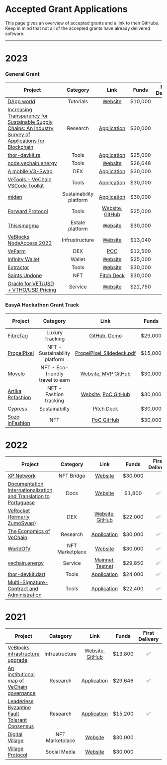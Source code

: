 # Accepted Grant Applications <!-- omit in toc -->

This page gives an overview of accepted grants and a link to their GitHubs. Keep in mind that not all of the accepted grants have already delivered software.

---

# 2023
### General Grant
| Project | Category | Link | Funds | First Delivery | Completed | Milestones Status |
| --- | :-: | :-: | :-: | :-: | :-: | :-: |
| [DApp world](https://github.com/vechain/grant-program/blob/master/applications/dappworld_learning_ecosystem.md) | Tutorials | [Website](https://dapp-world.com/course/vechain-dapp-development-UpGw) | $10,000 | ✅ |  | ![](https://geps.dev/progress/33) |
|[Increasing Transparency for Sustainable Supply Chains: An Industry Survey of Applications for Blockchain](https://github.com/vechain/grant-program/blob/master/applications/SydTek_VeCarbon.md)| Research | [Application](https://github.com/vechain/grant-program/blob/master/applications/SydTek_VeCarbon.md) | $30,000 |   |   |  ![](https://geps.dev/progress/0)|
| [thor-devkit.rs](https://github.com/vechain/grant-program/blob/master/applications/thor-devkit-rs.md) | Tools | [Application](https://github.com/vechain/grant-program/blob/master/applications/thor-devkit-rs.md) | $25,000 |  ✅ |  | ![](https://geps.dev/progress/66) |
| [node.vechain.energy](https://github.com/vechain/grant-program/blob/master/applications/node.vechain.energy.md) | Tools | [Website](https://vechain.energy/) | $26,648 | ✅ | ✅ | ![](https://geps.dev/progress/100)  |
| [A mobile V3-Swap](https://github.com/vechain/grant-program/blob/master/applications/mobile-v3-swap.md) | DEX | [Application](https://github.com/vechain/grant-program/blob/master/applications/mobile-v3-swap.md) | $30,000 | ✅ |    | ![](https://geps.dev/progress/50) |
| [VeTools - VeChain VSCode Toolkit](https://github.com/vechain/grant-program/blob/master/applications/vetools_vscode.md) | Tools | [Application](https://github.com/vechain/grant-program/blob/master/applications/vetools_vscode.md) | $30,000 | ✅ |    |  ![](https://geps.dev/progress/33)  |
|[miden](https://github.com/vechain/grant-program/blob/master/applications/miden.md)| Sustainability platform | [Application](https://github.com/vechain/grant-program/blob/master/applications/miden.md) | $30,000 |  |  | ![](https://geps.dev/progress/0)  |
| [Forward Protocol](https://github.com/vechain/grant-program/blob/master/applications/Forward_VeChain.md) | Tools | [Website](https://forwardprotocol.io/), [GitHub](https://github.com/ForwardProtocol) | $25,000 |  |  | ![](https://geps.dev/progress/0)   |
| [Thisismagma](https://github.com/vechain/grant-program/blob/master/applications/thisismagma.md) | Estate platform | [Website](https://thisismagma.com/)| $30,000 | ✅ | ✅ | ![](https://geps.dev/progress/100)  |
| [VeBlocks NodeAccess 2023](https://github.com/vechain/grant-program/blob/master/applications/VeBlocks_NodeAccess_2023.md) | Infrustructure | [Website](https://www.veblocks.net/) | $13,040 |  |  | ![](https://geps.dev/progress/0) |
| [VeFarm](https://github.com/vechain/grant-program/blob/master/applications/veFarm.md) | DEX | [POC ](https://main--symphonious-macaron-41163f.netlify.app/) | $12,500 |  |  | ![](https://geps.dev/progress/0)  |
| [Infinity Wallet](https://github.com/vechain/grant-program/blob/master/applications/infinity-wallet.md) | Wallet | [Website](https://infinitywallet.io/) | $25,000 | ✅ | ✅ | ![](https://geps.dev/progress/100) |
| [Extractor](https://github.com/vechain/grant-program/blob/master/applications/extractor.md) | Tools | [Website](https://extractor.hacken.io/) | $30,000 | | | ![](https://geps.dev/progress/0) |
| [Saints Undone](https://github.com/vechain/grant-program/blob/master/applications/SaintsUndone.md) | NFT | [Pitch Deck](https://docs.google.com/presentation/d/1qgL5mxXXOmUQ8UYo9TGLXd3Vq09wq6ZMTGK7OgivXUQ/edit#slide=id.p) | $30,000 | | | ![](https://geps.dev/progress/0) |
| [Oracle for VET/USD + VTHO/USD Pricing](https://github.com/vechain/grant-program/blob/master/applications/oracle.vechain.energy.md) | Service |[Website](https://vechain.energy) | $22,750 |  ✅ |  ✅ | ![](https://geps.dev/progress/100)  |

### EasyA Hackathon Grant Track 

| Project | Category | Link | Funds | First Delivery | Completed | Milestones Status |
| --- | :-: | :-: | :-: | :-: | :-: | :-: |
|  [FibreTag](https://github.com/vechain/grant-program/blob/master/Vechain-EasyA-Hackathon-Boston-Oct-2023/applications/FibreTag.md) | Luxury Tracking  | [GitHub](https://github.com/jjjutla/FibreTag), [Demo](https://www.youtube.com/shorts/-bcWPqIdZ9k)  | $29,000 | ✅ |   | ![](https://geps.dev/progress/25)  |
| [PropelPixel](https://github.com/vechain/grant-program/blob/master/Vechain-EasyA-Hackathon-Boston-Oct-2023/applications/Create%20PropelPixel.md) | NFT - Sustainability platform |  [PropelPixel_Slidedeck.pdf](https://github.com/victorwangse/grant-program/files/13048872/PropelPixel_Slidedeck.pdf) |  $15,000 |   |   | ![](https://geps.dev/progress/0)  |
|  [Movelo](https://github.com/vechain/grant-program/blob/master/Vechain-EasyA-Hackathon-Boston-Oct-2023/applications/movelo.md) |  NFT - Eco-friendly travel to earn | [Website](https://movelo.app/), [MVP GitHub](https://github.com/s-alad/movelo)  | $30,000  |   |   | ![](https://geps.dev/progress/0)  |
|  [Artika Refashion](https://github.com/vechain/grant-program/blob/master/Vechain-EasyA-Hackathon-Boston-Oct-2023/applications/artika_refashion.md) | NFT - Fashion tracking  | [Website](https://www.artikarefashion.com/), [PoC GitHub](https://github.com/IainWinter/ArtikaRefashion)  |  $30,000 |   |   | ![](https://geps.dev/progress/0)  |
| [Cypress](https://github.com/vechain/grant-program/blob/master/Vechain-EasyA-Hackathon-Boston-Oct-2023/applications/cypress.md) | Sustainabilty | [Pitch Deck](https://www.canva.com/design/DAFwoshzffw/z1hK9R1SEokgJ87e3lU17g/edit?utm_content=DAFwoshzffw&utm_campaign=designshare&utm_medium=link2&utm_source=sharebutton) | $30,000 | | |  ![](https://geps.dev/progress/0)  |
| [Sozo inFashion](https://github.com/vechain/grant-program/blob/master/Vechain-EasyA-Hackathon-Boston-Oct-2023/applications/sozo_infashion.md) | NFT | [PoC GitHub](https://github.com/KShervington/sozo-app) | $30,000 |   |   | ![](https://geps.dev/progress/0)  |
 
# 2022

| Project | Category | Link | Funds | First Delivery | Completed | Milestones Status |
| --- | :-: | :-: | :-: | :-: | :-: | :-: |
| [XP Network](https://github.com/vechain/grant-program/blob/master/applications/xp_network_nft_bridge.md) | NFT Bridge |  [Website](https://bridge.xp.network/) | $30,000 |  |   | ![](https://geps.dev/progress/0) |
| [Documentation Internationalization and Translation to Portuguese](https://github.com/vechain/grant-program/blob/master/applications/docs-internationalization.md) | Docs |  [Website](https://docs.vechain.org/pt/) | $1,800 | ✅ |   | ![](https://geps.dev/progress/50) |
| [VeRocket (formerly ZumoSwap)](https://github.com/vechain/grant-program/blob/master/applications/veRocket.md) | DEX |  [Website](https://verocket.com/), [GitHub](https://github.com/verocket/) | $22,000 | ✅ | ✅ | ![](https://geps.dev/progress/100) | 
| [The Economics of VeChain](https://github.com/vechain/grant-program/blob/master/applications/the_economics_of_vechain.md) | Research | [Application](https://github.com/vechain/grant-program/blob/master/applications/the_economics_of_vechain.md) | $30,000 | ✅ |   | ![](https://geps.dev/progress/67) |
|  [WorldOfV](https://github.com/vechain/grant-program/blob/master/applications/worldofv.md) | NFT Marketplace | [Website](https://worldofv.art) | $30,000 | ✅ | ✅ | ![](https://geps.dev/progress/100) |
| [vechain.energy](https://github.com/vechain/grant-program/blob/master/applications/vechain.energy.md) | Service | [Mainnet](https://vechain.energy/), [Testnet](https://testnet.vechain.energy/)  | $29,850 | ✅ | ✅ | ![](https://geps.dev/progress/100) |
| [thor-devkit.dart](https://github.com/vechain/grant-program/blob/master/applications/thor-devkit-dart.md) | Tools | [Application](https://github.com/vechain/grant-program/blob/master/applications/thor-devkit-dart.md) | $24,000 | ✅ | ✅ | ![](https://geps.dev/progress/100) |
| [Multi-Signature-Contract and Administration](https://github.com/vechain/grant-program/blob/master/applications/multi-sig-wallets.md) | Tools | [Application](https://github.com/vechain/grant-program/blob/master/applications/multi-sig-wallets.md) | $22,400 | ✅ | ✅ | ![](https://geps.dev/progress/100) |



# 2021

| Project | Category | Link | Funds | First Delivery | Completed | Milestone Status |
| --- | :-: | :-: | :-: | :-: | :-: |:-:|
| [VeBlocks infrastructure upgrade](https://github.com/vechain/grant-program/blob/master/applications/VeBlocks_upgrade.md) | Infrustructure | [Website](https://visuals.veblocks.net/), [GitHub](https://github.com/mirei83/VeChain-PublicNodes#public-vechain-thor-nodes)| $13,800 | ✅ | ✅ | ![](https://geps.dev/progress/100) |
| [An institutional map of VeChain governance](https://github.com/vechain/grant-program/blob/master/applications/map-of-vechain-governance.md) | Research  | [Application](https://github.com/vechain/grant-program/blob/master/applications/map-of-vechain-governance.md)  | $29,646 | ✅ |   | ![](https://geps.dev/progress/33) |
| [Leaderless Byzantine Fault Tolerant Consensus](https://github.com/vechain/grant-program/blob/master/applications/leaderless_bft_consensus.md) | Research |  [Application](https://github.com/vechain/grant-program/blob/master/applications/leaderless_bft_consensus.md) | $15,200 | ✅  | ✅  | ![](https://geps.dev/progress/100) |
| [Digital Village](https://github.com/vechain/grant-program/blob/master/applications/digital-village.md) | NFT Marketplace |  [Website](https://digitalvillage.io/) | $30,000 |   |   | ![](https://geps.dev/progress/0) |
| [Village Protocol](https://github.com/vechain/grant-program/blob/master/applications/village-protocol.md) | Social Media |  [Website](https://digitalvillage.io/) | $30,000 |  |  | ![](https://geps.dev/progress/0) |

